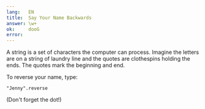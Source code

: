 ```yaml
---
lang:   EN
title:  Say Your Name Backwards
answer: \w+
ok:     dooG
error:  
---
```


A string is a set of characters the computer can process. Imagine the letters are on a string of
laundry line and the quotes are clothespins holding the ends. The quotes mark the beginning and end.

To reverse your name, type: 

    "Jenny".reverse

(Don't forget the dot!)
